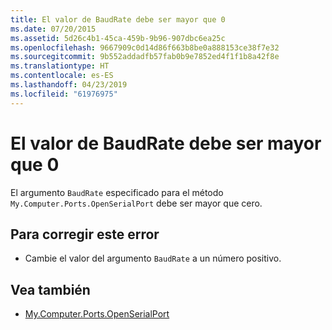 ```yaml
---
title: El valor de BaudRate debe ser mayor que 0
ms.date: 07/20/2015
ms.assetid: 5d26c4b1-45ca-459b-9b96-907dbc6ea25c
ms.openlocfilehash: 9667909c0d14d86f663b8be0a888153ce38f7e32
ms.sourcegitcommit: 9b552addadfb57fab0b9e7852ed4f1f1b8a42f8e
ms.translationtype: HT
ms.contentlocale: es-ES
ms.lasthandoff: 04/23/2019
ms.locfileid: "61976975"
---
```

# <a name="baudrate-must-be-greater-than-0"></a>El valor de BaudRate debe ser mayor que 0
El argumento `BaudRate` especificado para el método `My.Computer.Ports.OpenSerialPort` debe ser mayor que cero.  
  
## <a name="to-correct-this-error"></a>Para corregir este error  
  
- Cambie el valor del argumento `BaudRate` a un número positivo.  
  
## <a name="see-also"></a>Vea también

- [My.Computer.Ports.OpenSerialPort](xref:Microsoft.VisualBasic.Devices.Ports.OpenSerialPort%2A)
